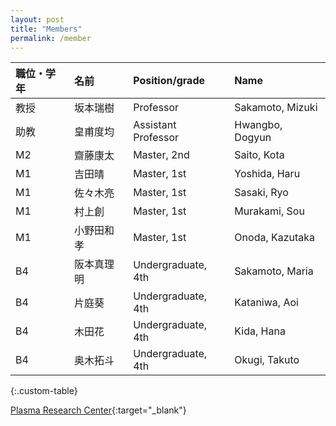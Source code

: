 ```yaml
---
layout: post
title: "Members"
permalink: /member
---
```


|職位・学年|名前|Position/grade|Name|
|:---|:---|:---|:---|
|教授|坂本瑞樹|Professor|Sakamoto, Mizuki|
|助教|皇甫度均|Assistant Professor|Hwangbo, Dogyun|
|M2|齋藤康太|Master, 2nd|Saito, Kota|
|M1|吉田晴|Master, 1st|Yoshida, Haru|
|M1|佐々木亮|Master, 1st|Sasaki, Ryo|
|M1|村上創|Master, 1st|Murakami, Sou|
|M1|小野田和孝|Master, 1st|Onoda, Kazutaka|
|B4|阪本真理明|Undergraduate, 4th|Sakamoto, Maria|
|B4|片庭葵|Undergraduate, 4th|Kataniwa, Aoi|
|B4|木田花|Undergraduate, 4th|Kida, Hana|
|B4|奥木拓斗|Undergraduate, 4th|Okugi, Takuto|
{:.custom-table}

  
[Plasma Research Center](https://www.prc.tsukuba.ac.jp/ja/%e5%ad%a6%e7%94%9f/){:target="_blank"}
